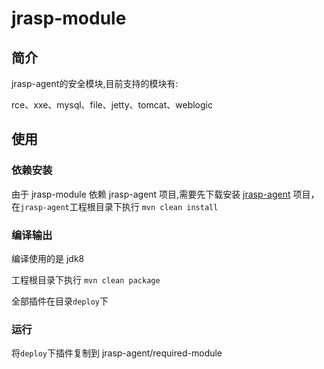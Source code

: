 # jrasp-module


## 简介

jrasp-agent的安全模块,目前支持的模块有:

rce、xxe、mysql、file、jetty、tomcat、weblogic

## 使用

### 依赖安装
由于 jrasp-module 依赖 jrasp-agent 项目,需要先下载安装 [jrasp-agent](https://github.com/jvm-rasp/jrasp-agent) 项目，在`jrasp-agent`工程根目录下执行  `mvn clean install` 

### 编译输出

编译使用的是 jdk8

工程根目录下执行 `mvn clean package` 

全部插件在目录`deploy`下

### 运行

将`deploy`下插件复制到 jrasp-agent/required-module